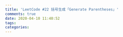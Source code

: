 ```yaml
---
title: 'LeetCode #22 括号生成「Generate Parentheses」'
comments: true
date: 2020-04-10 11:40:52
tags:
categories:
---
```

